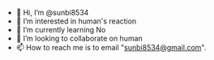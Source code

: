 - 👋 Hi, I’m @sunbi8534
- 👀 I’m interested in human's reaction
- 🌱 I’m currently learning No
- 💞️ I’m looking to collaborate on human
- 📫 How to reach me is to email "sunbi8534@gmail.com".

<!---
sunbi8534/sunbi8534 is a ✨ special ✨ repository because its `README.md` (this file) appears on your GitHub profile.
You can click the Preview link to take a look at your changes.
--->
